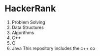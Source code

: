 # HackerRank
1. Problem Solving
2. Data Structures
3. Algorithms
4. C++
5. C
6. Java
This repository includes the c++ co